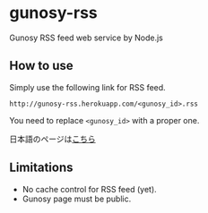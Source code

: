 gunosy-rss
==========

Gunosy RSS feed web service by Node.js


How to use
----------

Simply use the following link for RSS feed.

    http://gunosy-rss.herokuapp.com/<gunosy_id>.rss

You need to replace `<gunosy_id>` with a proper one.

日本語のページは[こちら](http://dai-shi.github.com/gunosy-rss/)


Limitations
-----------

* No cache control for RSS feed (yet).
* Gunosy page must be public.

